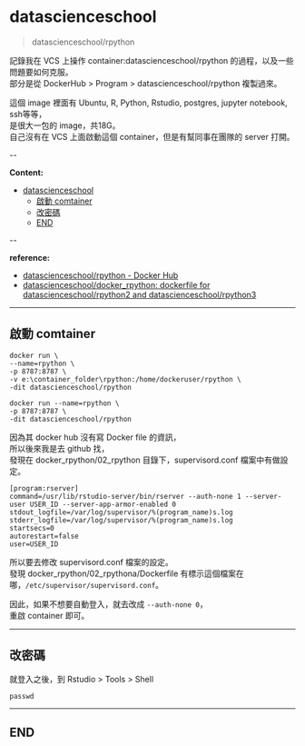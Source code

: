 # datascienceschool

> datascienceschool/rpython

記錄我在 VCS 上操作 container:datascienceschool/rpython 的過程，以及一些問題要如何克服。  <br>
部分是從 DockerHub > Program > datascienceschool/rpython 複製過來。

這個 image 裡面有 Ubuntu, R, Python, Rstudio, postgres, jupyter notebook, ssh等等，  <br>
是很大一包的 image，共18G。  <br>
自己沒有在 VCS 上面啟動這個 container，但是有幫同事在團隊的 server 打開。

--

**Content:**

<!-- TOC -->

- [datascienceschool](#datascienceschool)
  - [啟動 comtainer](#啟動-comtainer)
  - [改密碼](#改密碼)
  - [END](#end)

<!-- /TOC -->

--

**reference:**

- [datascienceschool/rpython - Docker Hub](https://hub.docker.com/r/datascienceschool/rpython/)
- [datascienceschool/docker_rpython: dockerfile for datascienceschool/rpython2 and datascienceschool/rpython3](https://github.com/datascienceschool/docker_rpython)

---

## 啟動 comtainer

```{bash}
docker run \
--name=rpython \
-p 8787:8787 \
-v e:\container_folder\rpython:/home/dockeruser/rpython \
-dit datascienceschool/rpython

docker run --name=rpython \
-p 8787:8787 \
-dit datascienceschool/rpython
```

因為其 docker hub 沒有寫 Docker file 的資訊，  <br>
所以後來我是去 github 找，  <br>
發現在 docker_rpython/02_rpython 目錄下，supervisord.conf 檔案中有做設定。

```{Dockerfile}
[program:rserver]
command=/usr/lib/rstudio-server/bin/rserver --auth-none 1 --server-user USER_ID --server-app-armor-enabled 0
stdout_logfile=/var/log/supervisor/%(program_name)s.log
stderr_logfile=/var/log/supervisor/%(program_name)s.log
startsecs=0
autorestart=false
user=USER_ID
```

所以要去修改 supervisord.conf 檔案的設定。  <br>
發現 docker_rpython/02_rpythona/Dockerfile 有標示這個檔案在哪，`/etc/supervisor/supervisord.conf`。

因此，如果不想要自動登入，就去改成 `--auth-none 0`，  <br>
重啟 container 即可。

---

## 改密碼

就登入之後，到 Rstudio > Tools > Shell

```{bash}
passwd
```

---

## END
